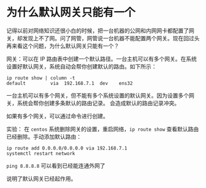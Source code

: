 # 为什么默认网关只能有一个

记得以前对网络知识还很小白的时候，把一台机器的公网和内网网卡都配置了网关，却发现上不了网。问了网管，网管说一台机器不能配置两个网关。现在回过头再来看这个问题，为什么默认网关只能有一个？

网关：可以在 IP 路由表中创建一个默认路径。一台主机可以有多个网关。在系统设置好默认网关，系统自动会帮你创建默认的路由。如下所示：

```shell
ip route show | column -t
default         via  192.168.7.1  dev    ens32
```

一台主机可以有多个网关，但不能有多个系统设置的默认网关。因为设置多个网关，系统会帮你创建多条默认的路由记录。
会造成默认的路由记录冲突。

如果有多个网关，可以通过命令进行创建。

实验：
在 `centos` 系统删除网关的设置，重启网络，`ip route show` 查看默认路由已经删除。手动添加默认路由：

```shell
ip route add 0.0.0.0/0.0.0.0 via 192.168.7.1 
systemctl restart network
```

`ping 8.8.8.8` 可以看到已经能连通外网了

说明了默认网关已经起作用。
